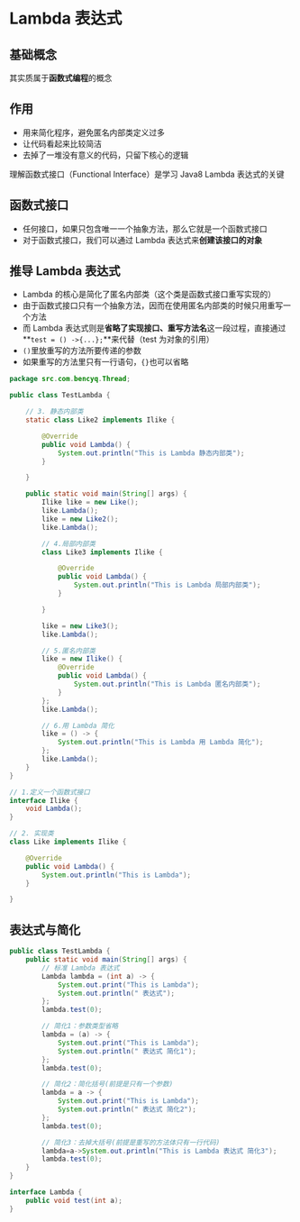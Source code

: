 # Lambda 表达式

## 基础概念

其实质属于**函数式编程**的概念

## 作用

- 用来简化程序，避免匿名内部类定义过多
- 让代码看起来比较简洁
- 去掉了一堆没有意义的代码，只留下核心的逻辑

理解函数式接口（Functional Interface）是学习 Java8 Lambda 表达式的关键

## 函数式接口

- 任何接口，如果只包含唯一一个抽象方法，那么它就是一个函数式接口
- 对于函数式接口，我们可以通过 Lambda 表达式来**创建该接口的对象**

## 推导 Lambda 表达式

- Lambda 的核心是简化了匿名内部类（这个类是函数式接口重写实现的）
- 由于函数式接口只有一个抽象方法，因而在使用匿名内部类的时候只用重写一个方法
- 而 Lambda 表达式则是**省略了实现接口、重写方法名**这一段过程，直接通过**`test = () ->{...};`**来代替（test 为对象的引用）
- `()`里放重写的方法所要传递的参数
- 如果重写的方法里只有一行语句，`{}`也可以省略

```java
package src.com.bencyq.Thread;

public class TestLambda {

    // 3. 静态内部类
    static class Like2 implements Ilike {

        @Override
        public void Lambda() {
            System.out.println("This is Lambda 静态内部类");
        }

    }

    public static void main(String[] args) {
        Ilike like = new Like();
        like.Lambda();
        like = new Like2();
        like.Lambda();

        // 4.局部内部类
        class Like3 implements Ilike {

            @Override
            public void Lambda() {
                System.out.println("This is Lambda 局部内部类");
            }

        }

        like = new Like3();
        like.Lambda();

        // 5.匿名内部类
        like = new Ilike() {
            @Override
            public void Lambda() {
                System.out.println("This is Lambda 匿名内部类");
            }
        };
        like.Lambda();

        // 6.用 Lambda 简化
        like = () -> {
            System.out.println("This is Lambda 用 Lambda 简化");
        };
        like.Lambda();
    }
}

// 1.定义一个函数式接口
interface Ilike {
    void Lambda();
}

// 2. 实现类
class Like implements Ilike {

    @Override
    public void Lambda() {
        System.out.println("This is Lambda");
    }

}
```

## **表达式与简化**

```java
public class TestLambda {
    public static void main(String[] args) {
        // 标准 Lambda 表达式
        Lambda lambda = (int a) -> {
            System.out.print("This is Lambda");
            System.out.println(" 表达式");
        };
        lambda.test(0);

        // 简化1：参数类型省略
        lambda = (a) -> {
            System.out.print("This is Lambda");
            System.out.println(" 表达式 简化1");
        };
        lambda.test(0);

        // 简化2：简化括号(前提是只有一个参数)
        lambda = a -> {
            System.out.print("This is Lambda");
            System.out.println(" 表达式 简化2");
        };
        lambda.test(0);

        // 简化3：去掉大括号(前提是重写的方法体只有一行代码)
        lambda=a->System.out.println("This is Lambda 表达式 简化3");
        lambda.test(0);
    }
}

interface Lambda {
    public void test(int a);
}
```

